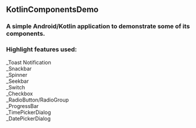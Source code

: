 ## KotlinComponentsDemo
### A simple Android/Kotlin application to demonstrate some of its components.  

### Highlight features used:  
_Toast Notification  
_Snackbar  
_Spinner  
_Seekbar  
_Switch  
_Checkbox  
_RadioButton/RadioGroup   
_ProgressBar  
_TimePickerDialog  
_DatePickerDialog  